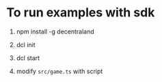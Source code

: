 # To run examples with sdk

1. npm install -g decentraland

2. dcl init

3. dcl start

4. modify `src/game.ts` with script
